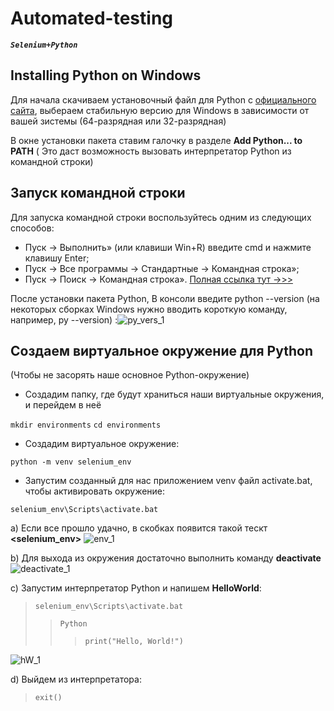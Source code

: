 # Automated-testing
___```Selenium+Python```___

## Installing Python on Windows

Для начала скачиваем установочный файл для Python с [официального сайта](https://www.python.org/downloads/windows/), выбераем стабильную версию для Windows в зависимости от вашей зистемы (64-разрядная или 32-разрядная)

В окне установки пакета ставим галочку в разделе __Add Python... to PATH__ ( Это даст возможность вызовать интерпретатор Python из командной строки)

## Запуск командной строки
Для запуска командной строки воспользуйтесь одним из следующих способов:

* Пуск → Выполнить» (или клавиши Win+R) введите cmd и нажмите клавишу Enter;
* Пуск → Все программы → Стандартные → Командная строка»;
* Пуск → Поиск → Командная строка».
[Полная ссылка тут ->>>](https://cmd.readthedocs.io/cmd.html)

После установки пакета Python, В консоли введите python --version (на некоторых сборках Windows нужно вводить короткую команду, например, py --version)
:![py_vers_1](https://user-images.githubusercontent.com/104720406/176993136-3e703fe4-0cac-4de4-ac63-c2a5b556e079.png)

## Создаем виртуальное окружение для Python
(Чтобы не засорять наше основное Python-окружение)

* Создадим папку, где будут храниться наши виртуальные окружения, и перейдем в неё

```mkdir environments```
```cd environments```

* Создадим виртуальное окружение:

```python -m venv selenium_env```
* Запустим созданный для нас приложением venv файл activate.bat, чтобы активировать окружение:

```selenium_env\Scripts\activate.bat```

a) Если все прошло удачно, в скобках появится такой тескт **<selenium_env>**
![env_1](https://user-images.githubusercontent.com/104720406/176995400-9b1871c2-5ec7-41e7-9c01-775cf6e895e7.png)

b) Для выхода из окружения достаточно выполнить команду **deactivate**
![deactivate_1](https://user-images.githubusercontent.com/104720406/176995492-76877a60-6eac-4489-a2c2-6169d9784fe4.png)

c) Запустим интерпретатор Python и напишем __HelloWorld__:
> ```selenium_env\Scripts\activate.bat```
>> ```Python```
>>> ```print("Hello, World!")```

![hW_1](https://user-images.githubusercontent.com/104720406/176995825-716ead1e-37fc-4d76-9d02-af3890798585.png)

d) Выйдем из интерпретатора:

> ```exit()```
